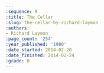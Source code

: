```yaml
---
:sequence: 9
:title: The Cellar
:slug: the-cellar-by-richard-laymon
:authors:
- Richard Laymon
:page_count: '254'
:year_published: '1980'
:date_started: 2014-02-20
:date_finished: 2014-02-24
:grade: B
---
```

